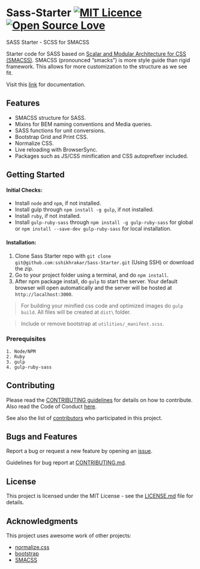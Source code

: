 # Sass-Starter [![MIT Licence](https://badges.frapsoft.com/os/mit/mit.svg?v=103)](https://opensource.org/licenses/mit-license.php) [![Open Source Love](https://badges.frapsoft.com/os/v2/open-source.svg?v=103)](https://github.com/ellerbrock/open-source-badges/)

SASS Starter - SCSS for SMACSS

Starter code for SASS based on [Scalar and Modular Architecture for CSS (SMACSS)](https://smacss.com/).
SMACSS (pronounced “smacks”) is more style guide than rigid framework. This allows for more customization to the structure as we see fit.

Visit this [link](https://sshikhrakar.github.io/Sass-Starter/) for documentation.

## Features

* SMACSS structure for SASS.
* Mixins for BEM naming conventions and Media queries.
* SASS functions for unit conversions.
* Bootstrap Grid and Print CSS.
* Normalize CSS.
* Live reloading with BrowserSync.
* Packages such as JS/CSS minification and CSS autoprefixer included.

## Getting Started

#### Initial Checks:

* Install `node` and `npm`, if not installed.
* Install gulp through `npm install -g gulp`, if not installed.
* Install `ruby`, if not installed.
* Install ```gulp-ruby-sass``` through `npm install -g gulp-ruby-sass` for global or `npm install --save-dev gulp-ruby-sass` for local installation.

#### Installation:
1. Clone Sass Starter repo with ```git clone git@github.com:sshikhrakar/Sass-Starter.git``` (Using SSH) or download the zip.
2. Go to your project folder using a terminal, and do ```npm install```.
3. After npm package install, do ```gulp``` to start the server. Your default browser will open automatically and the server will be hosted at ```http://localhost:3000```.

> For building your minified css code and optimized images do ```gulp build```. All files will be created at ```dist\``` folder.

> Include or remove bootstrap at ```utilities/_manifest.scss```.

### Prerequisites
```
1. Node/NPM
2. Ruby
3. gulp
4. gulp-ruby-sass
```

## Contributing

Please read the [CONTRIBUTING guidelines](https://github.com/sshikhrakar/Sass-Starter/blob/master/CONTRIBUTING.md) for details on how to contribute.
Also read the Code of Conduct [here](https://github.com/sshikhrakar/Sass-Starter/blob/master/CODE_OF_CONDUCT.md).

See also the list of [contributors](https://github.com/sshikhrakar/Sass-Starter/graphs/contributors) who participated in this project.

## Bugs and Features

Report a bug or request a new feature by opening an [issue](https://github.com/sshikhrakar/Sass-Starter/issues/new).

Guidelines for bug report at [CONTRIBUTING.md](https://github.com/sshikhrakar/Sass-Starter/blob/master/CONTRIBUTING.md).

## License

This project is licensed under the MIT License - see the [LICENSE.md](https://github.com/sshikhrakar/Sass-Starter/blob/master/LICENSE) file for details.

## Acknowledgments

This project uses awesome work of other projects:
* [normalize.css](http://necolas.github.io/normalize.css/)
* [bootstrap](https://github.com/twbs/bootstrap)
* [SMACSS](https://smacss.com/)
